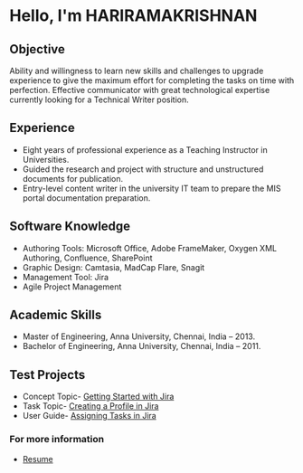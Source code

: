 # Hello, I'm HARIRAMAKRISHNAN

## Objective
Ability and willingness to learn new skills and challenges to upgrade experience to give the maximum effort for completing the tasks on time with perfection. Effective communicator with great technological expertise currently looking for a Technical Writer position.

## Experience
 - Eight years of professional experience as a Teaching Instructor in Universities.
 - Guided the research and project with structure and unstructured documents for publication.
 - Entry-level content writer in the university IT team to prepare the MIS portal documentation preparation.

  ## Software Knowledge
  - Authoring Tools: Microsoft Office, Adobe FrameMaker, Oxygen XML Authoring, Confluence, SharePoint
  - Graphic Design: Camtasia, MadCap Flare, Snagit
  - Management Tool: Jira
  - Agile Project Management

## Academic Skills
  - Master of Engineering, Anna University, Chennai, India – 2013.
  - Bachelor of Engineering, Anna University, Chennai, India – 2011.

## Test Projects
 - Concept Topic- [Getting Started with Jira](https://1drv.ms/w/s!AvY51_mRYwHq7zFmLQI2k538IvtF?e=CZa8KJ)
 - Task Topic- [Creating a Profile in Jira](https://1drv.ms/w/s!AvY51_mRYwHq7y9nU4o79zkDEZon?e=WaFstu)
 - User Guide- [Assigning Tasks in Jira](https://1drv.ms/w/s!AvY51_mRYwHq7iW8xRfX3shosg3g?e=uAreEP)

### For more information
- [Resume]()
